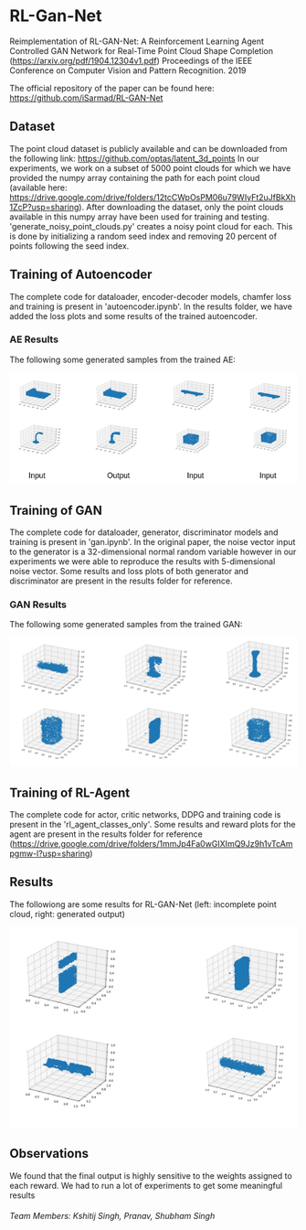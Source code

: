 # RL-Gan-Net
Reimplementation of RL-GAN-Net: A Reinforcement Learning Agent Controlled GAN Network for Real-Time Point Cloud Shape Completion (https://arxiv.org/pdf/1904.12304v1.pdf) Proceedings of the IEEE Conference on Computer Vision and Pattern Recognition. 2019

The official repository of the paper can be found here: https://github.com/iSarmad/RL-GAN-Net

## Dataset
The point cloud dataset is publicly available and can be downloaded from the following link: https://github.com/optas/latent_3d_points
In our experiments, we work on a subset of 5000 point clouds for which we have provided the numpy array containing the path for each point cloud (available here: https://drive.google.com/drive/folders/12tcCWpOsPM06u79WIyFt2uJfBkXh1ZcP?usp=sharing). After downloading the dataset, only the point clouds available in this numpy array have been used for training and testing.
'generate_noisy_point_clouds.py' creates a noisy point cloud for each. This is done by initializing a random seed index and removing 20 percent of points following the seed index.

## Training of Autoencoder
The complete code for dataloader, encoder-decoder models, chamfer loss and training is present in 'autoencoder.ipynb'. In the results folder, we have added the loss plots and some results of the trained autoencoder. 

### AE Results
The following some generated samples from the trained AE:

![screenshot](https://github.com/kshitijsingh17/Rl-Gan-Net2/blob/main/ae_results.png)

## Training of GAN
The complete code for dataloader, generator, discriminator models and training is present in 'gan.ipynb'. In the original paper, the noise vector input to the generator is a 32-dimensional normal random variable however in our experiments we were able to reproduce the results with 5-dimensional noise vector. Some results and loss plots of both generator and discriminator are present in the results folder for reference.

### GAN Results
The following some generated samples from the trained GAN:

![screenshot](https://github.com/kshitijsingh17/Rl-Gan-Net2/blob/main/gan_results.png)

## Training of RL-Agent
The complete code for actor, critic networks, DDPG and training code is present in the 'rl_agent_classes_only'. Some results and reward plots for the agent are present in the results folder for reference (https://drive.google.com/drive/folders/1mmJp4Fa0wGIXImQ9Jz9h1vTcAmpgmw-l?usp=sharing)


## Results
The followiong are some results for RL-GAN-Net (left: incomplete point cloud, right: generated output)

![screenshot](https://github.com/kshitijsingh17/Rl-Gan-Net2/blob/main/results.png)

## Observations
We found that the final output is highly sensitive to the weights assigned to each reward. We had to run a lot of experiments to get some meaningful results

###### Team Members: Kshitij Singh, Pranav, Shubham Singh
 


